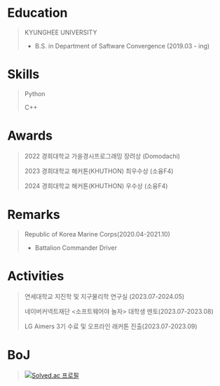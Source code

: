 # Education
> KYUNGHEE UNIVERSITY
> + B.S. in Department of Saftware Convergence (2019.03 - ing)

# Skills
> Python
> 
> C++

# Awards
> 2022 경희대학교 가을경시프로그래밍 장려상 (Domodachi)
>
> 2023 경희대학교 해커톤(KHUTHON) 최우수상 (소융F4)
>
> 2024 경희대학교 해커톤(KHUTHON) 우수상 (소융F4)

# Remarks
> Republic of Korea Marine Corps(2020.04-2021.10)
> + Battalion Commander Driver

# Activities
> 연세대학교 지진학 및 지구물리학 연구실 (2023.07-2024.05)
>
> 네이버커넥트재단 <소프트웨어야 놀자> 대학생 멘토(2023.07-2023.08)
> 
> LG Aimers 3기 수료 및 오프라인 래커톤 진출(2023.07-2023.09)

# BoJ
> [![Solved.ac 프로필](http://mazassumnida.wtf/api/v2/generate_badge?boj=minhwan514)](https://solved.ac/minhwan514)

